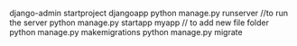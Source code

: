django-admin startproject djangoapp
python manage.py runserver //to run the server
python manage.py startapp myapp // to add new file folder
python manage.py makemigrations
python manage.py migrate
